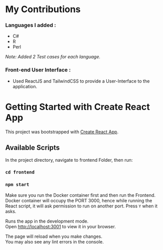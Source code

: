 # My Contributions

### Languages I added :
  - C#
  - R
  - Perl

*Note: Added 2 Test cases for each language.*

### Front-end User Interface :
* Used ReactJS and TailwindCSS to provide a User-Interface to the application.

#

# Getting Started with Create React App

This project was bootstrapped with [Create React App](https://github.com/facebook/create-react-app).

## Available Scripts

In the project directory, navigate to frontend Folder, then run:

### `cd frontend`
### `npm start`

Make sure you run the Docker container first and then run the Frontend.
Docker container will occupy the PORT 3000, hence while running the React script, it will ask permission to run on another port. Press `Y` when it asks.

Runs the app in the development mode.\
Open [http://localhost:3001](http://localhost:3001) to view it in your browser.

The page will reload when you make changes.\
You may also see any lint errors in the console.